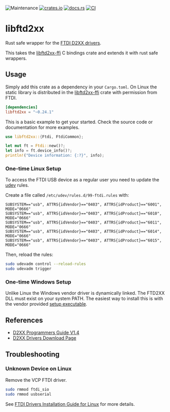 ![Maintenance](https://img.shields.io/badge/maintenance-experimental-blue.svg)
[![crates.io](https://img.shields.io/crates/v/libftd2xx.svg)](https://crates.io/crates/libftd2xx)
[![docs.rs](https://docs.rs/libftd2xx/badge.svg)](https://docs.rs/libftd2xx/)
[![CI](https://github.com/newAM/libftd2xx-rs/workflows/CI/badge.svg)](https://github.com/newAM/libftd2xx-rs/actions)

# libftd2xx

Rust safe wrapper for the [FTDI D2XX drivers].

This takes the [libftd2xx-ffi] C bindings crate and extends it with rust
safe wrappers.

## Usage
Simply add this crate as a dependency in your `Cargo.toml`.
On Linux the static library is distributed in the [libftd2xx-ffi] crate with
permission from FTDI.

```toml
[dependencies]
libftd2xx = "~0.24.1"
```

This is a basic example to get your started.
Check the source code or documentation for more examples.
```rust
use libftd2xx::{Ftdi, FtdiCommon};

let mut ft = Ftdi::new()?;
let info = ft.device_info()?;
println!("Device information: {:?}", info);
```

### One-time Linux Setup
To access the FTDI USB device as a regular user you need to update the
[udev] rules.

Create a file called `/etc/udev/rules.d/99-ftdi.rules` with:
```
SUBSYSTEM=="usb", ATTRS{idVendor}=="0403", ATTRS{idProduct}=="6001", MODE="0666"
SUBSYSTEM=="usb", ATTRS{idVendor}=="0403", ATTRS{idProduct}=="6010", MODE="0666"
SUBSYSTEM=="usb", ATTRS{idVendor}=="0403", ATTRS{idProduct}=="6011", MODE="0666"
SUBSYSTEM=="usb", ATTRS{idVendor}=="0403", ATTRS{idProduct}=="6014", MODE="0666"
SUBSYSTEM=="usb", ATTRS{idVendor}=="0403", ATTRS{idProduct}=="6015", MODE="0666"
```

Then, reload the rules:
```bash
sudo udevadm control --reload-rules
sudo udevadm trigger
```

### One-time Windows Setup
Unlike Linux the Windows vendor driver is dynamically linked.
The FTD2XX DLL must exist on your system PATH.
The easiest way to install this is with the vendor provided [setup executable].

## References

* [D2XX Programmers Guide V1.4]
* [D2XX Drivers Download Page]

## Troubleshooting
### Unknown Device on Linux
Remove the VCP FTDI driver.
```bash
sudo rmmod ftdi_sio
sudo rmmod usbserial
```
See [FTDI Drivers Installation Guide for Linux] for more details.

[D2XX Drivers Download Page]: https://www.ftdichip.com/Drivers/D2XX.htm
[D2xx Programmers Guide V1.4]: https://www.ftdichip.com/Support/Documents/ProgramGuides/D2XX_Programmer's_Guide(FT_000071).pdf
[FTDI D2XX drivers]: https://www.ftdichip.com/Drivers/D2XX.htm
[FTDI Drivers Installation Guide for Linux]: http://www.ftdichip.cn/Support/Documents/AppNotes/AN_220_FTDI_Drivers_Installation_Guide_for_Linux.pdf
[libftd2xx-ffi]: https://github.com/newAM/libftd2xx-ffi-rs
[setup executable]: https://www.ftdichip.com/Drivers/CDM/CDM21228_Setup.zip
[udev]: https://en.wikipedia.org/wiki/Udev
